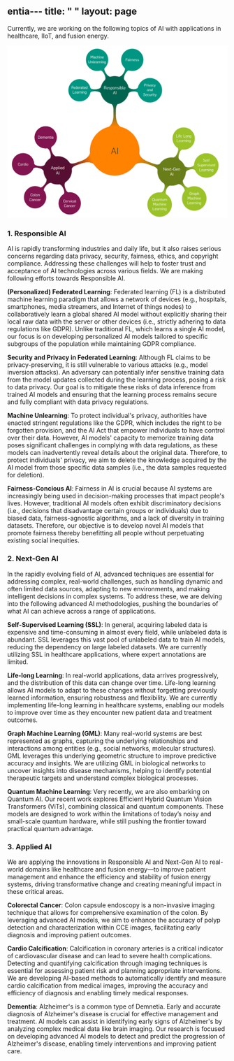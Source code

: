entia---
title: " "
layout:  page
---

Currently, we are working on the following topics of AI with applications in healthcare, IIoT, and fusion energy. 

![Research Focus](research.png)

### 1. **Responsible AI**
AI is rapidly transforming industries and daily life, but it also raises serious concerns regarding data privacy, security, fairness, ethics, and copyright compliance. Addressing these challenges will help to foster trust and acceptance of AI technologies across various fields. We are making following efforts towards Responsible AI.

**(Personalized) Federated Learning**: Federated learning (FL) is a distributed machine learning paradigm that allows a network of devices (e.g., hospitals, smartphones, media streamers, and Internet of things nodes) to collaboratively learn a global shared AI model without explicitly sharing their local raw data with the server or other devices (i.e., strictly adhering to data regulations like GDPR). Unlike traditional FL, which learns a single AI model, our focus is on developing personalized AI models tailored to specific subgroups of the population while maintaining GDPR compliance.

**Security and Privacy in Federated Learning**: Although FL claims to be privacy-preserving, it is still vulnerable to various attacks (e.g., model inversion attacks). An adversary can potentially infer sensitive training data from the model updates collected during the learning process, posing a risk to data privacy. Our goal is to mitigate these risks of data inference from trained AI models and ensuring that the learning process remains secure and fully compliant with data privacy regulations.

**Machine Unlearning**: To protect individual's privacy, authorities have enacted stringent regulations like the GDPR, which includes the right to be forgotten provision, and the AI Act that empower individuals to have control over their data. However, AI models' capacity to memorize training data poses significant challenges in complying with data regulations, as these models can inadvertently reveal details about the original data. Therefore, to protect individuals' privacy, we aim to delete the knowledge acquired by the AI model from those specific data samples (i.e., the data samples requested for deletion).

**Fairness-Concious AI**: Fairness in AI is crucial because AI systems are increasingly being used in decision-making processes that impact people's lives. However, traditional AI models often exhibit discriminatory decisions (i.e., decisions that disadvantage certain groups or individuals) due to biased data, fairness-agnostic algorithms, and a lack of diversity in training datasets. Therefore, our objective is to develop novel AI models that  promote fairness thereby benefitting all people without perpetuating existing social inequities.

### 2. **Next-Gen AI**
In the rapidly evolving field of AI, advanced techniques are essential for addressing complex, real-world challenges, such as handling dynamic and often limited data sources, adapting to new environments, and making intelligent decisions in complex systems. To address these, we are delving into the following advanced AI methodologies, pushing the boundaries of what AI can achieve across a range of applications.

**Self-Supervised Learning (SSL)**: In general, acquiring labeled data is expensive and time-consuming in almost every field, while unlabeled data is abundant. SSL leverages this vast pool of unlabeled data to train AI models, reducing the dependency on large labeled datasets. We are currently utilizing SSL in healthcare applications, where expert annotations are limited. 

**Life-long Learning**: In real-world applications, data arrives progressively, and the distribution of this data can change over time. Life-long learning allows AI models to adapt to these changes without forgetting previously learned information, ensuring robustness and flexibility. We are currently implementing life-long learning in healthcare systems, enabling our models to improve over time as they encounter new patient data and treatment outcomes.

**Graph Machine Learning (GML)**: Many real-world systems are best represented as graphs, capturing the underlying relationships and interactions among entities (e.g., social networks, molecular structures). GML leverages this underlying geometric structure to improve predictive accuracy and insights. We are utilizing GML in biological networks to uncover insights into disease mechanisms, helping to identify potential therapeutic targets and understand complex biological processes.

**Quantum Machine Learning**: Very recently, we are also embarking on Quantum AI. Our recent work explores Efficient Hybrid Quantum Vision Transformers (ViTs), combining classical and quantum components. These models are designed to work within the limitations of today’s noisy and small-scale quantum hardware, while still pushing the frontier toward practical quantum advantage. 

### 3. **Applied AI**
We are applying the innovations in Responsible AI and Next-Gen AI to real-world domains like healthcare and fusion energy—to improve patient management and enhance the efficiency and stability of fusion energy systems, driving transformative change and creating meaningful impact in these critical areas.

**Colorectal Cancer**: Colon capsule endoscopy is a non-invasive imaging technique that allows for comprehensive examination of the colon. By leveraging advanced AI models, we aim to enhance the accuracy of polyp detection and characterization within CCE images, facilitating early diagnosis and improving patient outcomes.

**Cardio Calcification**: Calcification in coronary arteries is a critical indicator of cardiovascular disease and can lead to severe health complications. Detecting and quantifying calcification through imaging techniques is essential for assessing patient risk and planning appropriate interventions. We are developing AI-based methods to automatically identify and measure cardio calcification from medical images, improving the accuracy and efficiency of diagnosis and enabling timely medical responses.

**Dementia**: Alzheimer's is a common type of Demnetia. Early and accurate diagnosis of Alzheimer's disease is crucial for effective management and treatment. AI models can assist in identifying early signs of Alzheimer's by analyzing complex medical data like brain imaging. Our research is focused on developing advanced AI models to detect and predict the progression of Alzheimer's disease, enabling timely interventions and improving patient care. 


